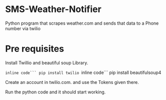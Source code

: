 # SMS-Weather-Notifier

Python program that scrapes weather.com and sends that data to a Phone number via twilio

# Pre requisites 
Install Twillio and beautiful soup Library.


``inline code``` pip install twilio
``inline code``` pip install beautifulsoup4

Create an account in twilio.com. and use the Tokens given there.

Run the python code and it should start working.
